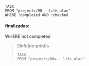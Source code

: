 
```dataview
TASK
FROM "projects/00 - life plan"
WHERE !completed AND !checked
```


#### finalizadas:


WHERE not completed
> [!info|no-print]+ 
> ```dataview
>TASK
>FROM "projects/00a - life plan"
>
>```
